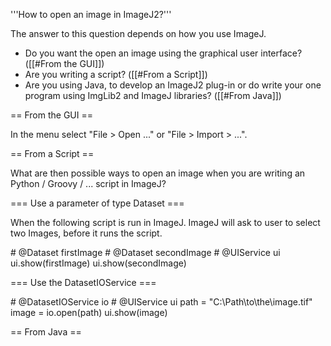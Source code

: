 '''How to open an image in ImageJ2?'''

The answer to this question depends on how you use ImageJ.
* Do you want the open an image using the graphical user interface? ([[#From the GUI]])
* Are you writing a script? ([[#From a Script]])
* Are you using Java, to develop an ImageJ2 plug-in or do write your one program using ImgLib2 and ImageJ libraries? ([[#From Java]])

== From the GUI ==

In the menu select "File > Open ..." or "File > Import > ...".

== From a Script ==

What are then possible ways to open an image when you are writing an Python / Groovy / ... script in ImageJ?

=== Use a parameter of type Dataset ===

When the following script is run in ImageJ.
ImageJ will ask to user to select two Images, before it runs the script.

<source lang="python">
# @Dataset firstImage
# @Dataset secondImage
# @UIService ui
ui.show(firstImage)
ui.show(secondImage)
</source>

=== Use the DatasetIOService ===

<source lang="python">
# @DatasetIOService io
# @UIService ui
path = "C:\Path\to\the\image.tif"
image = io.open(path)
ui.show(image)
</source>

== From Java ==
